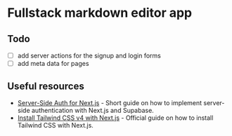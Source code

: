 # Fullstack markdown editor app

## Todo

- [ ] add server actions for the signup and login forms
- [ ] add meta data for pages

## Useful resources

- [Server-Side Auth for Next.js](https://supabase.com/docs/guides/auth/server-side/nextjs) - Short guide on how to implement server-side authentication with Next.js and Supabase.
- [Install Tailwind CSS v4 with Next.js](https://tailwindcss.com/docs/installation/framework-guides/nextjs) - Official guide on how to install Tailwind CSS with Next.js.
